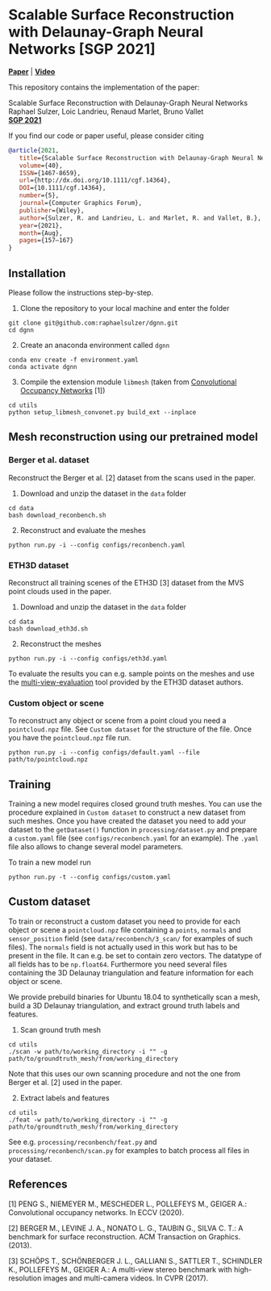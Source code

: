# Scalable Surface Reconstruction with Delaunay-Graph Neural Networks [SGP 2021]
[**Paper**](https://arxiv.org/pdf/2107.06130.pdf) | [**Video**](https://youtu.be/KIrCDGhS10o) <br>

This repository contains the implementation of the paper:

Scalable Surface Reconstruction with Delaunay-Graph Neural Networks<br />
Raphael Sulzer, Loic Landrieu, Renaud Marlet, Bruno Vallet<br />
[**SGP 2021**](https://sgp2021.github.io/program/)  

If you find our code or paper useful, please consider citing
```bibtex
@article{2021,
   title={Scalable Surface Reconstruction with Delaunay‐Graph Neural Networks},
   volume={40},
   ISSN={1467-8659},
   url={http://dx.doi.org/10.1111/cgf.14364},
   DOI={10.1111/cgf.14364},
   number={5},
   journal={Computer Graphics Forum},
   publisher={Wiley},
   author={Sulzer, R. and Landrieu, L. and Marlet, R. and Vallet, B.},
   year={2021},
   month={Aug},
   pages={157–167}
}
```


## Installation

Please follow the instructions step-by-step.

1. Clone the repository to your local machine and enter the folder
```
git clone git@github.com:raphaelsulzer/dgnn.git
cd dgnn
```

2. Create an anaconda environment called `dgnn`
```
conda env create -f environment.yaml
conda activate dgnn
```

3. Compile the extension module `libmesh` (taken from [Convolutional Occupancy Networks](https://github.com/autonomousvision/convolutional_occupancy_networks) [1])
```
cd utils
python setup_libmesh_convonet.py build_ext --inplace
```

## Mesh reconstruction using our pretrained model

### Berger et al. dataset

Reconstruct the Berger et al. [2] dataset from the scans used in the paper.

1. Download and unzip the dataset in the `data` folder

```
cd data
bash download_reconbench.sh
```

2. Reconstruct and evaluate the meshes

```
python run.py -i --config configs/reconbench.yaml
```

### ETH3D dataset

Reconstruct all training scenes of the ETH3D [3] dataset from the MVS point clouds used in the paper.

1. Download and unzip the dataset in the `data` folder

```
cd data
bash download_eth3d.sh
```

2. Reconstruct the meshes

```
python run.py -i --config configs/eth3d.yaml
```

To evaluate the results you can e.g. sample points on the meshes and use the [multi-view-evaluation](https://github.com/ETH3D/multi-view-evaluation) tool provided by the ETH3D dataset authors.

### Custom object or scene

To reconstruct any object or scene from a point cloud you need a `pointcloud.npz` file.
See `Custom dataset` for the structure of the file. Once you have the `pointcloud.npz` file run.

```
python run.py -i --config configs/default.yaml --file path/to/pointcloud.npz
```



## Training

Training a new model requires closed ground truth meshes. You can use the procedure explained 
in `Custom dataset` to construct a new dataset from such meshes. Once you have created the dataset you need to
add your dataset to the `getDataset()` function in `processing/dataset.py` and
prepare a `custom.yaml` file (see `configs/reconbench.yaml` for an example). 
The `.yaml` file also allows to change several model 
parameters.

To train a new model run

```
python run.py -t --config configs/custom.yaml
```


[comment]: <> (starting from an existing mesh &#40;see `scan`&#41; or from a)
[comment]: <> (`pointcloud.npz` file &#40;see `feat`, omit `-g` flag&#41;.)

## Custom dataset

To train or reconstruct a custom dataset you need to provide for each object or scene a `pointcloud.npz` file
containing a `points`, `normals` and `sensor_position` field (see `data/reconbench/3_scan/` for examples of
such files). The `normals` field is not actually used in this work but has to be present in the file. 
It can e.g. be set to contain zero vectors. The datatype of all fields has to be `np.float64`.
Furthermore you need several files containing the 3D Delaunay triangulation and feature information for each object
or scene.

We provide prebuild binaries for Ubuntu 18.04 to synthetically scan a mesh, build a 3D Delaunay triangulation,
and extract ground truth labels and features.

1. Scan ground truth mesh

```
cd utils
./scan -w path/to/working_directory -i "" -g path/to/groundtruth_mesh/from/working_directory
```

Note that this uses our own scanning procedure and not the one from Berger et al. [2] 
used in the paper.

2. Extract labels and features

```
cd utils
./feat -w path/to/working_directory -i "" -g path/to/groundtruth_mesh/from/working_directory
```

See e.g. `processing/reconbench/feat.py` and `processing/reconbench/scan.py` for examples
to batch process all files in your dataset.


## References

[1] PENG S., NIEMEYER M., MESCHEDER L., POLLEFEYS M.,
GEIGER A.: Convolutional occupancy networks. In ECCV (2020).

[2] BERGER M., LEVINE J. A., NONATO L. G., TAUBIN G.,
SILVA C. T.: A benchmark for surface reconstruction. ACM Transaction on Graphics. (2013).

[3] SCHÖPS T., SCHÖNBERGER J. L., GALLIANI S., SATTLER
T., SCHINDLER K., POLLEFEYS M., GEIGER A.: A multi-view stereo
benchmark with high-resolution images and multi-camera videos. In
CVPR (2017).